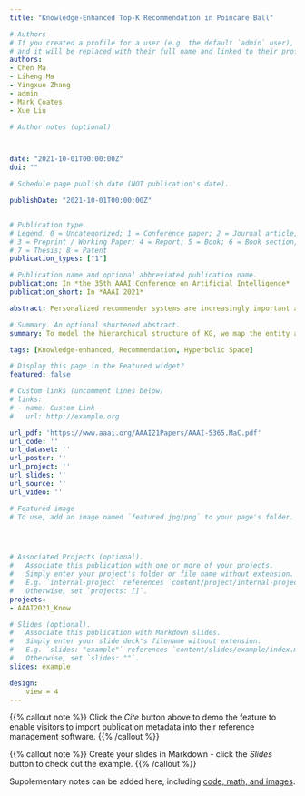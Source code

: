 ```yaml
---
title: "Knowledge-Enhanced Top-K Recommendation in Poincare Ball"

# Authors
# If you created a profile for a user (e.g. the default `admin` user), write the username (folder name) here 
# and it will be replaced with their full name and linked to their profile.
authors:
- Chen Ma
- Liheng Ma
- Yingxue Zhang
- admin
- Mark Coates
- Xue Liu

# Author notes (optional)



date: "2021-10-01T00:00:00Z"
doi: ""

# Schedule page publish date (NOT publication's date).

publishDate: "2021-10-01T00:00:00Z"


# Publication type.
# Legend: 0 = Uncategorized; 1 = Conference paper; 2 = Journal article;
# 3 = Preprint / Working Paper; 4 = Report; 5 = Book; 6 = Book section;
# 7 = Thesis; 8 = Patent
publication_types: ["1"]

# Publication name and optional abbreviated publication name.
publication: In *the 35th AAAI Conference on Artificial Intelligence*
publication_short: In *AAAI 2021*

abstract: Personalized recommender systems are increasingly important as more content and services become available and users struggle to identify what might interest them. Thanks to the ability for providing rich information, knowledge graphs (KGs) are being incorporated to enhance the recommendation performance and interpretability. To effectively make use of the knowledge graph, we propose a recommendation model in the hyperbolic space, which facilitates the learning of the hierarchical structure of knowledge graphs. Furthermore, a hyperbolic attention network is employed to determine the relative importances of neighboring entities of a certain item. In addition, we propose an adaptive and finegrained regularization mechanism to adaptively regularize items and their neighboring representations. Via a comparison using three real-world datasets with stateof-the-art methods, we show that the proposed model outperforms the best existing models by 2-16% in terms of NDCG@K on Top-K recommendation.

# Summary. An optional shortened abstract.
summary: To model the hierarchical structure of KG, we map the entity and relation embeddings of the KG into the Poincare ball along with user and item embeddings. To the best of our knowledge, ours is the first work to consider knowledge-enhanced recommendation in the hyperbolic space.

tags: [Knowledge-enhanced, Recommendation, Hyperbolic Space]

# Display this page in the Featured widget?
featured: false

# Custom links (uncomment lines below)
# links:
# - name: Custom Link
#   url: http://example.org

url_pdf: 'https://www.aaai.org/AAAI21Papers/AAAI-5365.MaC.pdf'
url_code: ''
url_dataset: ''
url_poster: ''
url_project: ''
url_slides: ''
url_source: ''
url_video: ''

# Featured image
# To use, add an image named `featured.jpg/png` to your page's folder. 




# Associated Projects (optional).
#   Associate this publication with one or more of your projects.
#   Simply enter your project's folder or file name without extension.
#   E.g. `internal-project` references `content/project/internal-project/index.md`.
#   Otherwise, set `projects: []`.
projects:
- AAAI2021_Know

# Slides (optional).
#   Associate this publication with Markdown slides.
#   Simply enter your slide deck's filename without extension.
#   E.g. `slides: "example"` references `content/slides/example/index.md`.
#   Otherwise, set `slides: ""`.
slides: example

design:
    view = 4
---
```


{{% callout note %}}
Click the *Cite* button above to demo the feature to enable visitors to import publication metadata into their reference management software.
{{% /callout %}}

{{% callout note %}}
Create your slides in Markdown - click the *Slides* button to check out the example.
{{% /callout %}}

Supplementary notes can be added here, including [code, math, and images](https://wowchemy.com/docs/writing-markdown-latex/).
